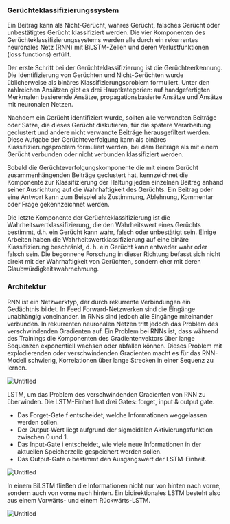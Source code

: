 ### Gerüchteklassifizierungssystem

Ein Beitrag kann als Nicht-Gerücht, wahres Gerücht, falsches Gerücht oder unbestätigtes Gerücht klassifiziert werden.
Die vier Komponenten des Gerüchteklassifizierungssystems werden alle durch ein rekurrentes neuronales Netz (RNN) mit BiLSTM-Zellen und deren Verlustfunktionen (loss functions) erfüllt.

Der erste Schritt bei der Gerüchteklassifizierung ist die Gerüchteerkennung. Die Identifizierung von Gerüchten und Nicht-Gerüchten wurde üblicherweise als binäres Klassifizierungsproblem formuliert. Unter den zahlreichen Ansätzen gibt es drei Hauptkategorien: auf handgefertigten Merkmalen basierende Ansätze, propagationsbasierte Ansätze und Ansätze mit neuronalen Netzen.

Nachdem ein Gerücht identifiziert wurde, sollten alle verwandten Beiträge oder Sätze, die dieses Gerücht diskutieren, für die spätere Verarbeitung geclustert und andere nicht verwandte Beiträge herausgefiltert werden. Diese Aufgabe der Gerüchteverfolgung kann als binäres Klassifizierungsproblem formuliert werden, bei dem Beiträge als mit einem Gerücht verbunden oder nicht verbunden klassifiziert werden.

Sobald die Gerüchteverfolgungskomponente die mit einem Gerücht zusammenhängenden Beiträge geclustert hat, kennzeichnet die Komponente zur Klassifizierung der Haltung jeden einzelnen Beitrag anhand seiner Ausrichtung auf die Wahrhaftigkeit des Gerüchts. Ein Beitrag oder eine Antwort kann zum Beispiel als Zustimmung, Ablehnung, Kommentar oder Frage gekennzeichnet werden.

Die letzte Komponente der Gerüchteklassifizierung ist die Wahrheitswertklassifizierung, die den Wahrheitswert eines Gerüchts bestimmt, d.h. ein Gerücht kann wahr, falsch oder unbestätigt sein. Einige Arbeiten haben die Wahrheitswertklassifizierung auf eine binäre Klassifizierung beschränkt, d. h. ein Gerücht kann entweder wahr oder falsch sein. Die begonnene Forschung in dieser Richtung befasst sich nicht direkt mit der Wahrhaftigkeit von Gerüchten, sondern eher mit deren Glaubwürdigkeitswahrnehmung.

### Architektur

RNN ist ein Netzwerktyp, der durch rekurrente Verbindungen ein Gedächtnis bildet. In Feed Forward-Netzwerken sind die Eingänge unabhängig voneinander. In RNNs sind jedoch alle Eingänge miteinander verbunden. In rekurrenten neuronalen Netzen tritt jedoch das Problem des verschwindenden Gradienten auf. Ein Problem bei RNNs ist, dass während des Trainings die Komponenten des Gradientenvektors über lange Sequenzen exponentiell wachsen oder abfallen können. Dieses Problem mit explodierenden oder verschwindenden Gradienten macht es für das RNN-Modell schwierig, Korrelationen über lange Strecken in einer Sequenz zu lernen.

![Untitled](Sentiment,%20veracity%20and%20stance%20analysis%207ae86fe44c7d4adbacc44314ab398fb1/Untitled%202.png)

LSTM, um das Problem des verschwindenden Gradienten von RNN zu überwinden. Die LSTM-Einheit hat drei Gates: forget, input & output gate. 

- Das Forget-Gate f entscheidet, welche Informationen weggelassen werden sollen.
- Der Output-Wert liegt aufgrund der sigmoidalen Aktivierungsfunktion zwischen 0 und 1.
- Das Input-Gate i entscheidet, wie viele neue Informationen in der aktuellen Speicherzelle gespeichert werden sollen.
- Das Output-Gate o bestimmt den Ausgangswert der LSTM-Einheit.

![Untitled](Sentiment,%20veracity%20and%20stance%20analysis%207ae86fe44c7d4adbacc44314ab398fb1/Untitled%203.png)

In einem BiLSTM fließen die Informationen nicht nur von hinten nach vorne, sondern auch von vorne nach hinten. Ein bidirektionales LSTM besteht also aus einem Vorwärts- und einem Rückwärts-LSTM.

![Untitled](Sentiment,%20veracity%20and%20stance%20analysis%207ae86fe44c7d4adbacc44314ab398fb1/Untitled%204.png)